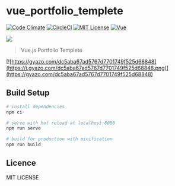 # vue_portfolio_templete

[![Code Climate](https://codeclimate.com/github/codeclimate/codeclimate/badges/gpa.svg)](https://codeclimate.com/github/yamanoku/vue_portfolio_templete/)
[![CircleCI](https://circleci.com/gh/yamanoku/vue_portfolio_template/tree/master.svg?style=svg)](https://circleci.com/gh/yamanoku/vue_portfolio_template/tree/master)
[![MIT License](http://img.shields.io/badge/license-MIT-blue.svg?style=flat)](LICENSE)
[![Vue](https://img.shields.io/badge/vue-2.6.11-brightgreen.svg)](https://github.com/vuejs/vue/tree/master)

<a href="https://www.netlify.com">
  <img src="https://www.netlify.com/img/global/badges/netlify-color-bg.svg"/>
</a>

> Vue.js Portfolio Templete

[![https://gyazo.com/dc5aba67ad5767d7701749f525d68848](https://i.gyazo.com/dc5aba67ad5767d7701749f525d68848.png)](https://gyazo.com/dc5aba67ad5767d7701749f525d68848)

## Build Setup

``` bash
# install dependencies
npm ci

# serve with hot reload at localhost:8080
npm run serve

# build for production with minification
npm run build
```
## Licence

MIT LICENSE
